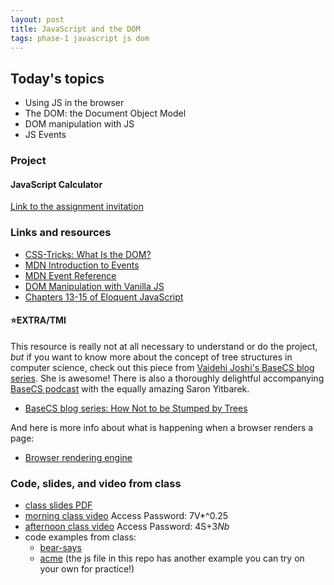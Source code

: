 ```yaml
---
layout: post
title: JavaScript and the DOM
tags: phase-1 javascript js dom
---
```


## Today's topics

- Using JS in the browser
- The DOM: the Document Object Model
- DOM manipulation with JS
- JS Events


### Project
#### JavaScript Calculator

[Link to the assignment invitation](https://classroom.github.com/a/KxEyc0hP)


### Links and resources

- [CSS-Tricks: What Is the DOM?](https://css-tricks.com/dom/)
- [MDN Introduction to Events](https://developer.mozilla.org/en-US/docs/Learn/JavaScript/Building_blocks/Events)
- [MDN Event Reference](https://developer.mozilla.org/en-US/docs/Web/Events)
- [DOM Manipulation with Vanilla JS](https://www.sitepoint.com/dom-manipulation-vanilla-javascript-no-jquery/)
- [Chapters 13-15 of Eloquent JavaScript](https://eloquentjavascript.net/)

#### ⭐️EXTRA/TMI

This resource is really not at all necessary to understand or do the project, _but_ if you want to know more about the concept of tree structures in computer science, check out this piece from [Vaidehi Joshi's BaseCS blog series](https://medium.com/basecs). She is awesome! There is also a thoroughly delightful accompanying [BaseCS podcast](https://www.codenewbie.org/basecs) with the equally amazing Saron Yitbarek.
  - [BaseCS blog series: How Not to be Stumped by Trees](https://medium.com/basecs/how-to-not-be-stumped-by-trees-5f36208f68a7)

And here is more info about what is happening when a browser renders a page:
- [Browser rendering engine](https://www.html5rocks.com/en/tutorials/internals/howbrowserswork/#The_rendering_engine)

### Code, slides, and video from class

- [class slides PDF](../slide-decks/js-dom.pdf)
- [morning class video](https://us02web.zoom.us/rec/share/5pwoF-6gqnxIG42d-lHRR6x9Et3gaaa80HUd_vFfxUx7l9uRuh1560btQ6Ko0MEM?startTime=1588165642000) Access Password: 7V*^0.25
- [afternoon class video](https://us02web.zoom.us/rec/share/tdBbA-3Uy0BJTo3g1mT2V_MmJra5T6a8gSQZqfAEzB6KYZJXHGnlE2wSvzM0E3Zq?startTime=1588186687000) Access Password: 4S+$3Nb$
- code examples from class:
  - [bear-says](https://github.com/momentum-team-1/examples/tree/master/bear-says)
  - [acme](https://github.com/momentum-team-1/examples/tree/master/dom-acme) (the js file in this repo has another example you can try on your own for practice!)
